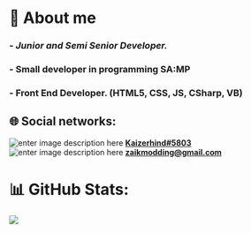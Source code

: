 # 📑 About me
### - *Junior and Semi Senior Developer.*
### - Small developer in programming SA:MP
### - Front End Developer. (HTML5, CSS, JS, CSharp, VB)

## 🌐 Social networks:
![enter image description here](https://i.imgur.com/UcxTcqj.png) [**Kaizerhind#5803**](https://discord.com/)
![enter image description here](https://img.icons8.com/color/32/gmail--v2.png) **[zaikmodding@gmail.com](mailto:zaikmodding@gmail.com)**

# 📊 GitHub Stats:
![](https://github-readme-stats.vercel.app/api/top-langs/?username=KaizerHind&theme=dark&hide_border=false&include_all_commits=false&count_private=false&layout=compact)

